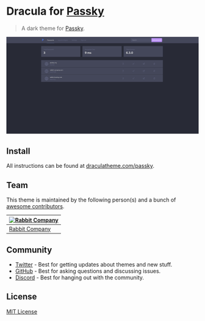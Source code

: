 # Dracula for [Passky](https://passky.org)

> A dark theme for [Passky](https://passky.org).

![Screenshot](./screenshot.png)

## Install

All instructions can be found at [draculatheme.com/passky](https://draculatheme.com/passky).

## Team

This theme is maintained by the following person(s) and a bunch of [awesome contributors](https://github.com/dracula/passky/graphs/contributors).

| [![Rabbit Company](https://github.com/Rabbit-Company.png?size=100)](https://github.com/Rabbit-Company) |
| ------------------------------------------------------------------------------------------------------ |
| [Rabbit Company](https://github.com/Rabbit-Company)                                                    |

## Community

- [Twitter](https://twitter.com/draculatheme) - Best for getting updates about themes and new stuff.
- [GitHub](https://github.com/dracula/dracula-theme/discussions) - Best for asking questions and discussing issues.
- [Discord](https://draculatheme.com/discord-invite) - Best for hanging out with the community.

## License

[MIT License](./LICENSE)
